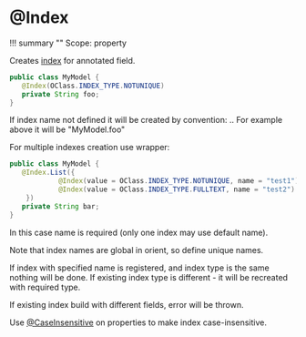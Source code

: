 # @Index

!!! summary ""
    Scope: property

Creates [index](https://orientdb.org/docs/3.1.x/indexing/Indexes.html) for annotated field.

```java
public class MyModel {
   @Index(OClass.INDEX_TYPE.NOTUNIQUE)
   private String foo;
}
```

If index name not defined it will be created by convention: <class name>.<field name>.
For example above it will be "MyModel.foo"

For multiple indexes creation use wrapper:
```java
public class MyModel {
   @Index.List({
            @Index(value = OClass.INDEX_TYPE.NOTUNIQUE, name = "test1"),
            @Index(value = OClass.INDEX_TYPE.FULLTEXT, name = "test2")
    })
   private String bar;
}
```

In this case name is required (only one index may use default name).

Note that index names are global in orient, so define unique names.

If index with specified name is registered, and index type is the same nothing will be done.
If existing index type is different - it will be recreated with required type.

If existing index build with different fields, error will be thrown.

Use [@CaseInsensitive](caseinsensitive.md) on properties to make index case-insensitive.
